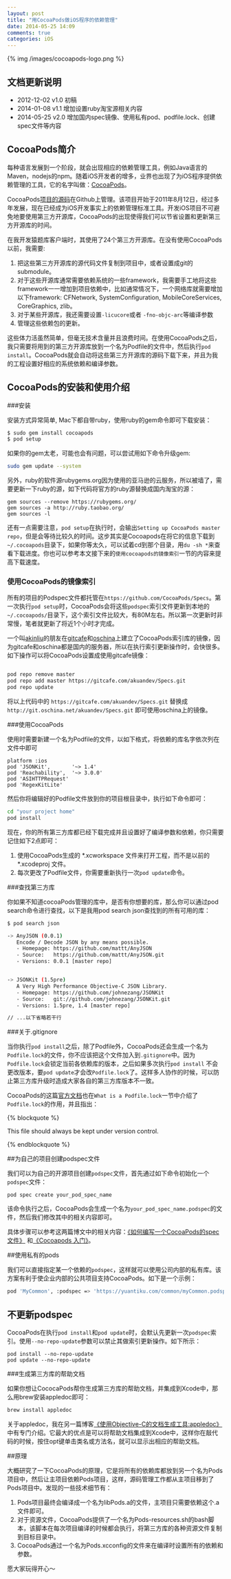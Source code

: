 ```yaml
---
layout: post
title: "用CocoaPods做iOS程序的依赖管理"
date: 2014-05-25 14:09
comments: true
categories: iOS
---
```


{% img /images/cocoapods-logo.png %}

## 文档更新说明

 * 2012-12-02 v1.0 初稿
 * 2014-01-08 v1.1 增加设置ruby淘宝源相关内容
 * 2014-05-25 v2.0 增加国内spec镜像、使用私有pod、podfile.lock、创建spec文件等内容

## CocoaPods简介

每种语言发展到一个阶段，就会出现相应的依赖管理工具，例如Java语言的Maven，nodejs的npm。随着iOS开发者的增多，业界也出现了为iOS程序提供依赖管理的工具，它的名字叫做：[CocoaPods](http://cocoapods.org/)。

CocoaPods[项目的源码](https://github.com/CocoaPods/CocoaPods)在Github上管理。该项目开始于2011年8月12日，经过多年发展，现在已经成为iOS开发事实上的依赖管理标准工具。开发iOS项目不可避免地要使用第三方开源库，CocoaPods的出现使得我们可以节省设置和更新第三方开源库的时间。

在我开发猿题库客户端时，其使用了24个第三方开源库。在没有使用CocoaPods以前，我需要:

 1. 把这些第三方开源库的源代码文件复制到项目中，或者设置成git的submodule。
 1. 对于这些开源库通常需要依赖系统的一些framework，我需要手工地将这些framework一一增加到项目依赖中，比如通常情况下，一个网络库就需要增加以下framework: CFNetwork, SystemConfiguration, MobileCoreServices, CoreGraphics, zlib。
 1. 对于某些开源库，我还需要设置`-licucore`或者 `-fno-objc-arc`等编译参数
 1. 管理这些依赖包的更新。
 
这些体力活虽然简单，但毫无技术含量并且浪费时间。在使用CocoaPods之后，我只需要将用到的第三方开源库放到一个名为Podfile的文件中，然后执行`pod install`。CocoaPods就会自动将这些第三方开源库的源码下载下来，并且为我的工程设置好相应的系统依赖和编译参数。

## CocoaPods的安装和使用介绍

###安装

安装方式异常简单, Mac下都自带ruby，使用ruby的gem命令即可下载安装：

``` bash
$ sudo gem install cocoapods
$ pod setup
```

如果你的gem太老，可能也会有问题，可以尝试用如下命令升级gem:

``` bash
sudo gem update --system
```

另外，ruby的软件源rubygems.org因为使用的亚马逊的云服务，所以被墙了，需要更新一下ruby的源，如下代码将官方的ruby源替换成国内淘宝的源：

```
gem sources --remove https://rubygems.org/
gem sources -a http://ruby.taobao.org/
gem sources -l
```

还有一点需要注意，`pod setup`在执行时，会输出`Setting up CocoaPods master repo`，但是会等待比较久的时间。这步其实是Cocoapods在将它的信息下载到 `~/.cocoapods`目录下，如果你等太久，可以试着cd到那个目录，用`du -sh *`来查看下载进度。你也可以参考本文接下来的`使用cocoapods的镜像索引`一节的内容来提高下载速度。

### 使用CocoaPods的镜像索引

所有的项目的Podspec文件都托管在`https://github.com/CocoaPods/Specs`。第一次执行`pod setup`时，CocoaPods会将这些`podspec`索引文件更新到本地的 `~/.cocoapods/`目录下，这个索引文件比较大，有80M左右。所以第一次更新时非常慢，笔者就更新了将近1个小时才完成。

一个叫[akinliu](http://akinliu.github.io/2014/05/03/cocoapods-specs-/)的朋友在[gitcafe](http://gitcafe.com/)和[oschina](http://www.oschina.net/)上建立了CocoaPods索引库的镜像，因为gitcafe和oschina都是国内的服务器，所以在执行索引更新操作时，会快很多。如下操作可以将CocoaPods设置成使用gitcafe镜像：

``` bash

pod repo remove master
pod repo add master https://gitcafe.com/akuandev/Specs.git
pod repo update

```

将以上代码中的 `https://gitcafe.com/akuandev/Specs.git` 替换成 `http://git.oschina.net/akuandev/Specs.git` 即可使用oschina上的镜像。

###使用CocoaPods

使用时需要新建一个名为Podfile的文件，以如下格式，将依赖的库名字依次列在文件中即可

```
platform :ios
pod 'JSONKit',       '~> 1.4'
pod 'Reachability',  '~> 3.0.0'
pod 'ASIHTTPRequest'
pod 'RegexKitLite'
```

然后你将编辑好的Podfile文件放到你的项目根目录中，执行如下命令即可：

``` bash
cd "your project home"
pod install
```

现在，你的所有第三方库都已经下载完成并且设置好了编译参数和依赖，你只需要记住如下2点即可：

 1. 使用CocoaPods生成的 *.xcworkspace 文件来打开工程，而不是以前的 *.xcodeproj 文件。
 2. 每次更改了Podfile文件，你需要重新执行一次`pod update`命令。

###查找第三方库

你如果不知道cocoaPods管理的库中，是否有你想要的库，那么你可以通过pod search命令进行查找，以下是我用pod search json查找到的所有可用的库：

``` bash
$ pod search json

-> AnyJSON (0.0.1)
   Encode / Decode JSON by any means possible.
   - Homepage: https://github.com/mattt/AnyJSON
   - Source:   https://github.com/mattt/AnyJSON.git
   - Versions: 0.0.1 [master repo]


-> JSONKit (1.5pre)
   A Very High Performance Objective-C JSON Library.
   - Homepage: https://github.com/johnezang/JSONKit
   - Source:   git://github.com/johnezang/JSONKit.git
   - Versions: 1.5pre, 1.4 [master repo]

// ...以下省略若干行

```

###关于.gitignore

当你执行`pod install`之后，除了Podfile外，CocoaPods还会生成一个名为`Podfile.lock`的文件，你不应该把这个文件加入到`.gitignore`中。因为`Podfile.lock`会锁定当前各依赖库的版本，之后如果多次执行`pod install` 不会更改版本，要`pod update`才会改`Podfile.lock`了。这样多人协作的时候，可以防止第三方库升级时造成大家各自的第三方库版本不一致。

CocoaPods的这篇[官方文档](http://guides.cocoapods.org/using/using-cocoapods.html#should-i-ignore-the-pods-directory-in-source-control)也在`What is a Podfile.lock`一节中介绍了`Podfile.lock`的作用，并且指出：

{% blockquote %}

This file should always be kept under version control.

{% endblockquote %}

##为自己的项目创建podspec文件

我们可以为自己的开源项目创建`podspec`文件，首先通过如下命令初始化一个`podspec`文件：

```
pod spec create your_pod_spec_name
```

该命令执行之后，CocoaPods会生成一个名为`your_pod_spec_name.podspec`的文件，然后我们修改其中的相关内容即可。

具体步骤可以参考这两篇博文中的相关内容：[《如何编写一个CocoaPods的spec文件》](http://ishalou.com/blog/2012/10/16/how-to-create-a-cocoapods-spec-file/) 和[《Cocoapods 入门》](http://studentdeng.github.io/blog/2013/09/13/cocoapods-tutorial/)。

##使用私有的pods

我们可以直接指定某一个依赖的`podspec`，这样就可以使用公司内部的私有库。该方案有利于使企业内部的公共项目支持CocoaPods。如下是一个示例：

``` bash
pod 'MyCommon', :podspec => 'https://yuantiku.com/common/myCommon.podspec'
```

## 不更新podspec

CocoaPods在执行`pod install`和`pod update`时，会默认先更新一次`podspec`索引。使用`--no-repo-update`参数可以禁止其做索引更新操作。如下所示：

```
pod install --no-repo-update
pod update --no-repo-update
```

###生成第三方库的帮助文档

如果你想让CococaPods帮你生成第三方库的帮助文档，并集成到Xcode中，那么用brew安装appledoc即可：

``` bash
brew install appledoc
```

关于appledoc，我在另一篇博客[《使用Objective-C的文档生成工具:appledoc》](http://blog.devtang.com/blog/2012/02/01/use-appledoc-to-generate-xcode-doc/)中有专门介绍。它最大的优点是可以将帮助文档集成到Xcode中，这样你在敲代码的时候，按住opt键单击类名或方法名，就可以显示出相应的帮助文档。

##原理

大概研究了一下CocoaPods的原理，它是将所有的依赖库都放到另一个名为Pods项目中，然后让主项目依赖Pods项目，这样，源码管理工作都从主项目移到了Pods项目中。发现的一些技术细节有：

 1. Pods项目最终会编译成一个名为libPods.a的文件，主项目只需要依赖这个.a文件即可。
 2. 对于资源文件，CocoaPods提供了一个名为Pods-resources.sh的bash脚本，该脚本在每次项目编译的时候都会执行，将第三方库的各种资源文件复制到目标目录中。
 3. CocoaPods通过一个名为Pods.xcconfig的文件来在编译时设置所有的依赖和参数。

愿大家玩得开心～
